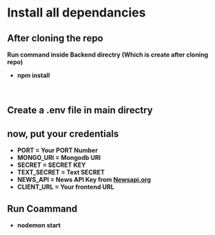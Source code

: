 # Install all dependancies

## After cloning the repo
<b>Run command inside Backend directry (Which is create after cloning repo)<b>
<ul>
<li><strong>npm install</strong></li>
</ul>

<br/>

## Create a <b>.env</b>  file in main directry

<h2>now, put your credentials</h2>

<ul>
<li><strong>PORT = </strong>Your PORT Number</li>
<li><strong>MONGO_URI = </strong>Mongodb URI</li>
<li><strong>SECRET = </strong>SECRET KEY</li>
<li><strong>TEXT_SECRET = </strong>Text SECRET</li>
<li><strong>NEWS_API = </strong>News API Key from <a href="https://newsapi.org/">Newsapi.org</a></li>
<li><strong>CLIENT_URL = </strong>Your frontend URL</li>
</ul>

## Run Coammand
<ul>
<li>nodemon start</li>
</ul>